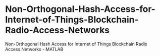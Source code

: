 # Non-Orthogonal-Hash-Access-for-Internet-of-Things-Blockchain-Radio-Access-Networks
Non-Orthogonal Hash Access for Internet of Things Blockchain Radio Access Networks - MATLAB
